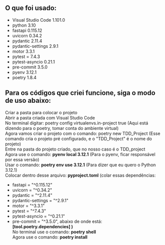 ## O que foi usado: </br>
- Visual Studio Code 1.101.0</br>
- python 3.10</br>
- fastapi 0.115.12</br>
- uvicorn 0.34.2</br>
- pydantic 2.11.4</br>
- pydantic-settings 2.9.1</br>
- motor 3.3.1</br>
- pytest = 7.4.3</br>
- pytest-asyncio 0.21.1</br>
- pre-commit 3.5.0</br>
- pyenv 3.12.1</br>
- poetry 1.8.4</br>

## Para os códigos que criei funcione, siga o modo de uso abaixo:</br>
Criar a pasta para colocar o projeto</br>
Abrir a pasta criada com Visual Studio Code</br>
No terminal digitar: poetry config virtualenvs.in-project true (Aqui está dizendo para o poetry, tomar conta do ambiente virtual)</br>
Agora vamos criar o projeto com o comando:  poetry new TDD_Project (Esse comando cria o projeto pré configurado, e o "TDD_Project" é o nome do projeto)</br>
Entre na pasta do projeto criado, que no nosso caso é o TDD_project</br>
Agora use o comando: <b>pyenv local 3.12.1</b> (Para o pyenv, ficar responsável por essa versão)</br>
Usar o comando: <b>poetry env use 3.12.1</b> (Para dizer que eu quero o Python 3.12.1)</br>
Colocar dentro desse arquivo: <b>pyproject.toml</b> (colar essas dependências:</br> 
- fastapi = "^0.115.12"</br>
- uvicorn = "^0.34.2"</br>
- pydantic = "^2.11.4"</br>
- pydantic-settings = "^2.9.1"</br>
- motor = "^3.3.1"</br>
- pytest = "^7.4.3"</br>
- pytest-asyncio = "^0.21.1"</br>
- pre-commit = "^3.5.0",
abaixo de onde está: <b>[tool.poetry.dependencies] )</b></br>
No terminal use o comando: <b>poetry shell</b></br>
Agora use o comando: <b>poetry install</b></br>
